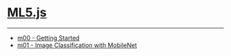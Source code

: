 # [ML5.js](https://ml5js.org/)


---

- [m00 - Getting Started](./ml5/m00.md)
- [m01  - Image Classification with MobileNet](./ml5/m01.md)

